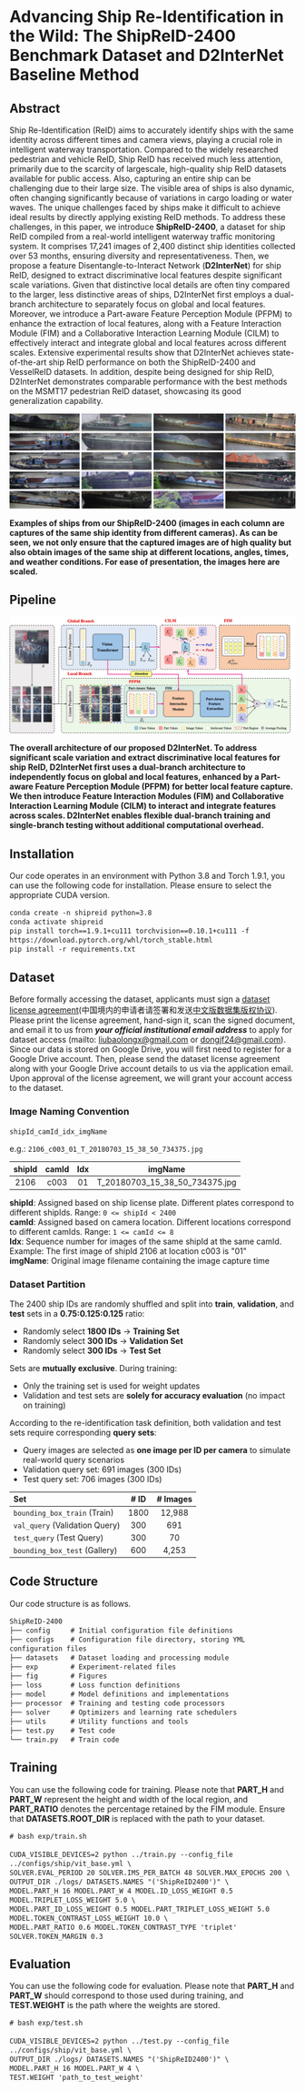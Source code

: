 # Advancing Ship Re-Identification in the Wild: The ShipReID-2400 Benchmark Dataset and D2InterNet Baseline Method

## Abstract

Ship Re-Identification (ReID) aims to accurately identify ships with the same identity across different times and camera views, playing a crucial role in intelligent waterway transportation. Compared to the widely researched pedestrian and vehicle ReID, Ship ReID has received much less attention, primarily due to the scarcity of largescale, high-quality ship ReID datasets available for public access. Also, capturing an entire ship can be challenging due to their large size. The visible area of ships is also dynamic, often changing significantly because of variations in cargo loading or water waves. The unique challenges faced by ships make it difficult to achieve ideal results by directly applying existing ReID methods. To address these challenges, in this paper, we introduce **ShipReID-2400**, a dataset for ship ReID compiled from a real-world intelligent waterway traffic monitoring system. It comprises 17,241 images of 2,400 distinct ship identities collected over 53 months, ensuring diversity and representativeness. Then, we propose a feature Disentangle-to-Interact Network (**D2InterNet**) for ship ReID, designed to extract discriminative local features despite significant scale variations. Given that distinctive local details are often tiny compared to the larger, less distinctive areas of ships, D2InterNet first employs a dual-branch architecture to separately focus on global and local features. Moreover, we introduce a Part-aware Feature Perception Module (PFPM) to enhance the extraction of local features, along with a Feature Interaction Module (FIM) and a Collaborative Interaction Learning Module (CILM) to effectively interact and integrate global and local features across different scales. Extensive experimental results show that D2InterNet achieves state-of-the-art ship ReID performance on both the ShipReID-2400 and VesselReID datasets. In addition, despite being designed for ship ReID, D2InterNet demonstrates comparable performance with the best methods on the MSMT17 pedestrian ReID dataset, showcasing its good generalization capability.

![eg](https://github.com/HuiGuanLab/ShipReID-2400/blob/main/fig/eg.jpg)

**Examples of ships from our ShipReID-2400 (images in each column are captures of the same ship identity from different cameras). As can be seen, we not only ensure that the captured images are of high quality but also obtain images of the same ship at different locations, angles, times, and weather conditions. For ease of presentation, the images here are scaled.**

## Pipeline

![baseline](https://github.com/HuiGuanLab/ShipReID-2400/blob/main/fig/baseline.jpg)

**The overall architecture of our proposed D2InterNet. To address significant scale variation and extract discriminative local features for ship ReID, D2InterNet first uses a dual-branch architecture to independently focus on global and local features, enhanced by a Part-aware Feature Perception Module (PFPM) for better local feature capture. We then introduce Feature Interaction Modules (FIM) and Collaborative Interaction Learning Module (CILM) to interact and integrate features across scales. D2InterNet enables flexible dual-branch training and single-branch testing without additional computational overhead.**

## Installation

Our code operates in an environment with Python 3.8 and Torch 1.9.1, you can use the following code for installation. Please ensure to select the appropriate CUDA version.

```shell
conda create -n shipreid python=3.8
conda activate shipreid
pip install torch==1.9.1+cu111 torchvision==0.10.1+cu111 -f https://download.pytorch.org/whl/torch_stable.html
pip install -r requirements.txt
```

## Dataset

Before formally accessing the dataset, applicants must sign a [dataset license agreement](./ShipReID-2400_Dataset_License_Agreement.pdf)(中国境内的申请者请签署和发送[中文版数据集版权协议](./ShipReID-2400数据集许可协议.pdf)). Please print the license agreement, hand-sign it, scan the signed document, and email it to us from ***your official institutional email address*** to apply for dataset access (mailto: liubaolongx@gmail.com or dongjf24@gmail.com). 
Since our data is stored on Google Drive, you will first need to register for a Google Drive account. Then, please send the dataset license agreement along with your Google Drive account details to us via the application email. Upon approval of the license agreement, we will grant your account access to the dataset.

### Image Naming Convention

`shipId_camId_idx_imgName`

e.g.: `2106_c003_01_T_20180703_15_38_50_734375.jpg`

| shipId | camId | Idx  |                   imgName                   |
| :----: | :---: | :--: | :-----------------------------------------: |
|  2106  | c003  |  01  |       T_20180703_15_38_50_734375.jpg        |

**shipId**: Assigned based on ship license plate. Different plates correspond to different shipIds. Range: `0 <= shipId < 2400`  
**camId**: Assigned based on camera location. Different locations correspond to different camIds. Range: `1 <= camId <= 8`  
**Idx**: Sequence number for images of the same shipId at the same camId. Example: The first image of shipId 2106 at location c003 is "01"  
**imgName**: Original image filename containing the image capture time  

### Dataset Partition

The 2400 ship IDs are randomly shuffled and split into **train**, **validation**, and **test** sets in a **0.75:0.125:0.125** ratio:  
- Randomly select **1800 IDs** → **Training Set**  
- Randomly select **300 IDs** → **Validation Set**  
- Randomly select **300 IDs** → **Test Set**  

Sets are **mutually exclusive**. During training:  
- Only the training set is used for weight updates  
- Validation and test sets are **solely for accuracy evaluation** (no impact on training)  

According to the re-identification task definition, both validation and test sets require corresponding **query sets**:  
- Query images are selected as **one image per ID per camera** to simulate real-world query scenarios  
- Validation query set: 691 images (300 IDs)  
- Test query set: 706 images (300 IDs)  

| Set                            | # ID | # Images |
| :----------------------------- | :--: | :------: |
| `bounding_box_train` (Train)   | 1800 | 12,988   |
| `val_query` (Validation Query) | 300  | 691      |
| `test_query` (Test Query)      | 300  | 70       |
| `bounding_box_test` (Gallery)  | 600  | 4,253    |

## Code Structure

Our code structure is as follows.

```shell
ShipReID-2400
├── config     # Initial configuration file definitions
├── configs    # Configuration file directory, storing YML configuration files
├── datasets   # Dataset loading and processing module
├── exp        # Experiment-related files
├── fig        # Figures
├── loss       # Loss function definitions
├── model      # Model definitions and implementations
├── processor  # Training and testing code processors
├── solver     # Optimizers and learning rate schedulers
├── utils      # Utility functions and tools
├── test.py    # Test code
└── train.py   # Train code
```

## Training

You can use the following code for training. Please note that **PART_H** and **PART_W** represent the height and width of the local region, and **PART_RATIO** denotes the percentage retained by the FIM module. Ensure that **DATASETS.ROOT_DIR** is replaced with the path to your dataset.

```shell
# bash exp/train.sh

CUDA_VISIBLE_DEVICES=2 python ../train.py --config_file ../configs/ship/vit_base.yml \
SOLVER.EVAL_PERIOD 20 SOLVER.IMS_PER_BATCH 48 SOLVER.MAX_EPOCHS 200 \
OUTPUT_DIR ./logs/ DATASETS.NAMES "('ShipReID2400')" \
MODEL.PART_H 16 MODEL.PART_W 4 MODEL.ID_LOSS_WEIGHT 0.5 MODEL.TRIPLET_LOSS_WEIGHT 5.0 \
MODEL.PART_ID_LOSS_WEIGHT 0.5 MODEL.PART_TRIPLET_LOSS_WEIGHT 5.0 MODEL.TOKEN_CONTRAST_LOSS_WEIGHT 10.0 \
MODEL.PART_RATIO 0.6 MODEL.TOKEN_CONTRAST_TYPE 'triplet' SOLVER.TOKEN_MARGIN 0.3
```

## Evaluation

You can use the following code for evaluation. Please note that **PART_H** and **PART_W** should correspond to those used during training, and **TEST.WEIGHT** is the path where the weights are stored.

```shell
# bash exp/test.sh

CUDA_VISIBLE_DEVICES=2 python ../test.py --config_file ../configs/ship/vit_base.yml \
OUTPUT_DIR ./logs/ DATASETS.NAMES "('ShipReID2400')" \
MODEL.PART_H 16 MODEL.PART_W 4 \
TEST.WEIGHT 'path_to_test_weight'
```
